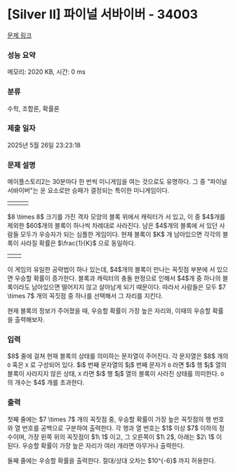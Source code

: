 # [Silver II] 파이널 서바이버 - 34003 

[문제 링크](https://www.acmicpc.net/problem/34003) 

### 성능 요약

메모리: 2020 KB, 시간: 0 ms

### 분류

수학, 조합론, 확률론

### 제출 일자

2025년 5월 26일 23:23:18

### 문제 설명

<p>메이플스토리2는 30분마다 한 번씩 미니게임을 여는 것으로도 유명하다. 그 중 "파이널 서바이버"는 운 요소로만 승패가 결정되는 특이한 미니게임이다.</p>

<table class="table table-bordered td-center">
	<tbody>
		<tr>
			<td><img alt="" src="https://upload.acmicpc.net/b58ace62-0298-41c2-bd50-720b05be097b/-/preview/" style="max-width:100%;display:block;"></td>
			<td><img alt="" src="https://upload.acmicpc.net/90fd8779-dba6-423d-b43b-51f2f0985b64/-/preview/" style="max-width:100%;display:block;"></td>
			<td><img alt="" src="https://upload.acmicpc.net/b2fc3bb2-60ce-440a-8756-ecf32938793a/-/preview/" style="max-width:100%;display:block;"></td>
		</tr>
	</tbody>
</table>

<p>$8 \times 8$ 크기를 가진 격자 모양의 블록 위에서 캐릭터가 서 있고, 이 중 $4$개를 제외한 $60$개의 블록이 하나씩 차례대로 사라진다. 남은 $4$개의 블록에 서 있던 사람들 모두가 우승자가 되는 심플한 게임이다. 현재 블록이 $K$ 개 남아있으면 각각의 블록이 사라질 확률은 $\frac{1}{K}$ 으로 동일하다.</p>

<table class="table table-bordered td-center">
	<tbody>
		<tr>
			<td><img alt="" src="https://upload.acmicpc.net/3eb33788-6bbd-4a74-9bc0-357ce309f749/-/preview/" style="max-width:100%;display:block;"></td>
			<td><img alt="" src="https://upload.acmicpc.net/655bf0be-028d-4504-aa67-a911b81b4643/-/preview/" style="max-width:100%;display:block;"></td>
		</tr>
	</tbody>
</table>

<p>이 게임의 유일한 공략법이 하나 있는데, $4$개의 블록이 만나는 꼭짓점 부분에 서 있으면 우승할 확률이 증가한다. 블록과 캐릭터의 충돌 판정으로 인해서 $4$개 중 하나의 블록이라도 남아있으면 떨어지지 않고 살아남게 되기 때문이다. 따라서 사람들은 모두 $7 \times 7$ 개의 꼭짓점 중 하나를 선택해서 그 자리를 지킨다.</p>

<p>현재 블록의 정보가 주어졌을 때, 우승할 확률이 가장 높은 자리와, 이때의 우승할 확률을 출력해보자.</p>

### 입력 

 <p>$8$ 줄에 걸쳐 현재 블록의 상태를 의미하는 문자열이 주어진다. 각 문자열은 $8$ 개의 <code>O</code> 혹은 <code>X</code> 로 구성되어 있다. $i$ 번째 문자열의 $j$ 번째 문자가 <code>O</code> 라면 $i$ 행 $j$ 열의 블록이 사라지지 않은 상태, <code>X</code> 라면 $i$ 행 $j$ 열의 블록이 사라진 상태를 의미한다. <code>O</code> 의 개수는 $4$ 개를 초과한다.</p>

### 출력 

 <p>첫째 줄에는 $7 \times 7$ 개의 꼭짓점 중, 우승할 확률이 가장 높은 꼭짓점의 행 번호와 열 번호를 공백으로 구분하여 출력한다. 각 행과 열 번호는 $1$ 이상 $7$ 이하의 정수이며, 가장 왼쪽 위의 꼭짓점이 $1\ 1$ 이고, 그 오른쪽이 $1\ 2$, 아래는 $2\ 1$ 이 된다. 우승할 확률이 가장 높은 자리가 여러 개라면 아무거나 출력한다.</p>

<p>둘째 줄에는 우승할 확률을 출력한다. 절대/상대 오차는 $10^{-6}$ 까지 허용한다.</p>

